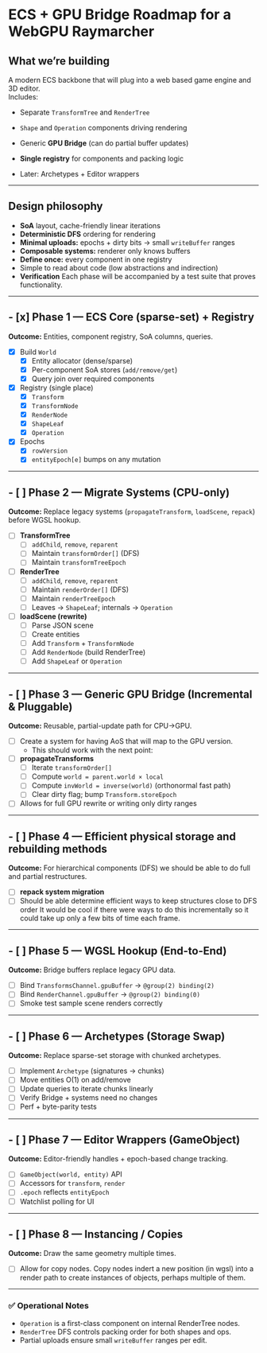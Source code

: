 # ECS + GPU Bridge Roadmap for a WebGPU Raymarcher

## What we’re building

A modern ECS backbone that will plug into a web based game engine and 3D editor.  
Includes:

- Separate `TransformTree` and `RenderTree`
    
- `Shape` and `Operation` components driving rendering
    
- Generic **GPU Bridge** (can do partial buffer updates)
    
- **Single registry** for components and packing logic
    
- Later: Archetypes + Editor wrappers
    

---

## Design philosophy

- **SoA** layout, cache-friendly linear iterations    
- **Deterministic DFS** ordering for rendering
- **Minimal uploads:** epochs + dirty bits → small `writeBuffer` ranges
- **Composable systems:** renderer only knows buffers
- **Define once:** every component in one registry
- Simple to read about code (low abstractions and indirection)
- **Verification** Each phase will be accompanied by a test suite that proves functionality.
---

## - [x] Phase 1 — ECS Core (sparse-set) + Registry
**Outcome:** Entities, component registry, SoA columns, queries.  

- [x] Build `World`
  - [x] Entity allocator (dense/sparse)
  - [x] Per-component SoA stores (`add/remove/get`)
  - [x] Query join over required components
- [x] Registry (single place)
  - [x] `Transform`
  - [x] `TransformNode`
  - [x] `RenderNode`
  - [x] `ShapeLeaf`
  - [x] `Operation`
- [x] Epochs
  - [x] `rowVersion`  
  - [x] `entityEpoch[e]` bumps on any mutation  

---

## - [ ] Phase 2 — Migrate Systems (CPU-only)
**Outcome:** Replace legacy systems (`propagateTransform`, `loadScene`, `repack`) before WGSL hookup.  

- [ ] **TransformTree**
  - [ ] `addChild`, `remove`, `reparent`
  - [ ] Maintain `transformOrder[]` (DFS)
  - [ ] Maintain `transformTreeEpoch`
- [ ] **RenderTree**
  - [ ] `addChild`, `remove`, `reparent`
  - [ ] Maintain `renderOrder[]` (DFS)
  - [ ] Maintain `renderTreeEpoch`
  - [ ] Leaves → `ShapeLeaf`; internals → `Operation`
- [ ] **loadScene (rewrite)**
  - [ ] Parse JSON scene
  - [ ] Create entities
  - [ ] Add `Transform` + `TransformNode`
  - [ ] Add `RenderNode` (build RenderTree)
  - [ ] Add `ShapeLeaf` or `Operation`

---

## - [ ] Phase 3 — Generic GPU Bridge (Incremental & Pluggable)
**Outcome:** Reusable, partial-update path for CPU→GPU.  

  - [ ] Create a system for having AoS that will map to the GPU version.
    - This should work with the next point:
  - [ ] **propagateTransforms**
    - [ ] Iterate `transformOrder[]`
    - [ ] Compute `world = parent.world × local`
    - [ ] Compute `invWorld = inverse(world)` (orthonormal fast path)
    - [ ] Clear dirty flag; bump `Transform.storeEpoch`
  - [ ] Allows for full GPU rewrite or writing only dirty ranges

---
## - [ ] Phase 4 — Efficient physical storage and rebuilding methods
**Outcome:** For hierarchical components (DFS) we should be able to do full and partial restructures. 
- [ ] **repack system migration**
- [ ] Should be able determine efficient ways to keep structures close to DFS order
      It would be cool if there were ways to do this incrementally so it could take up only a few bits of time each frame.
---

## - [ ] Phase 5 — WGSL Hookup (End-to-End)
**Outcome:** Bridge buffers replace legacy GPU data.  

- [ ] Bind `TransformsChannel.gpuBuffer` → `@group(2) binding(2)`
- [ ] Bind `RenderChannel.gpuBuffer` → `@group(2) binding(0)`
- [ ] Smoke test sample scene renders correctly  

---

## - [ ] Phase 6 — Archetypes (Storage Swap)
**Outcome:** Replace sparse-set storage with chunked archetypes.  

- [ ] Implement `Archetype` (signatures → chunks)
- [ ] Move entities O(1) on add/remove
- [ ] Update queries to iterate chunks linearly
- [ ] Verify Bridge + systems need no changes
- [ ] Perf + byte-parity tests  

---

## - [ ] Phase 7 — Editor Wrappers (GameObject)
**Outcome:** Editor-friendly handles + epoch-based change tracking.  

- [ ] `GameObject(world, entity)` API  
- [ ] Accessors for `transform`, `render`  
- [ ] `.epoch` reflects `entityEpoch`
- [ ] Watchlist polling for UI  

---

## - [ ] Phase 8 — Instancing / Copies 
**Outcome:** Draw the same geometry multiple times.  

  - [ ] Allow for copy nodes.
      Copy nodes indert a new position (in wgsl) into a render path to create instances of objects, perhaps multiple of them. 

---

### ✅ Operational Notes
- `Operation` is a first-class component on internal RenderTree nodes.  
- `RenderTree` DFS controls packing order for both shapes and ops.  
- Partial uploads ensure small `writeBuffer` ranges per edit.  
